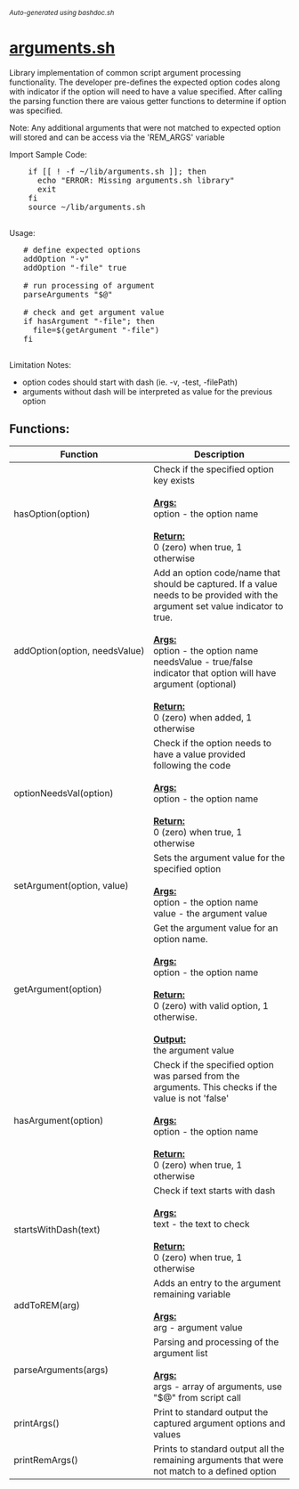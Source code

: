<small><i>Auto-generated using bashdoc.sh</i></small>
# [arguments.sh](../arguments.sh)

Library implementation of common script argument processing functionality. The
developer pre-defines the expected option codes along with indicator if the
option will need to have a value specified. After calling the parsing function
there are vaious getter functions to determine if option was specified.

Note: Any additional arguments that were not matched to expected option will
stored and can be access via the 'REM_ARGS' variable


Import Sample Code:
  <pre>
    if [[ ! -f ~/lib/arguments.sh ]]; then
      echo "ERROR: Missing arguments.sh library"
      exit
    fi
    source ~/lib/arguments.sh
  </pre>
 
Usage:
 <pre>
   # define expected options
   addOption "-v"
   addOption "-file" true

   # run processing of argument
   parseArguments "$@"

   # check and get argument value
   if hasArgument "-file"; then
     file=$(getArgument "-file")
   fi
 </pre>

Limitation Notes:
- option codes should start with dash (ie. -v, -test, -filePath)
- arguments without dash will be interpreted as value for the previous option


## Functions:
| Function | Description |
|----------|-------------|
| hasOption(option) | Check if the specified option key exists    <br><br><u><b>Args:</b></u><br>option - the option name  <br><br><u><b>Return:</b></u><br>0 (zero) when true, 1 otherwise  <br> |
| addOption(option,&nbsp;needsValue) | Add an option code/name that should be captured. If a value needs to be  provided with the argument set value indicator to true.    <br><br><u><b>Args:</b></u><br>option - the option name  <br>needsValue - true/false indicator that option will have argument (optional)  <br><br><u><b>Return:</b></u><br>0 (zero) when added, 1 otherwise  <br> |
| optionNeedsVal(option) | Check if the option needs to have a value provided following the code    <br><br><u><b>Args:</b></u><br>option - the option name  <br><br><u><b>Return:</b></u><br>0 (zero) when true, 1 otherwise  <br> |
| setArgument(option,&nbsp;value) | Sets the argument value for the specified option    <br><br><u><b>Args:</b></u><br>option - the option name  <br>value - the argument value  <br> |
| getArgument(option) | Get the argument value for an option name.    <br><br><u><b>Args:</b></u><br>option - the option name  <br><br><u><b>Return:</b></u><br>0 (zero) with valid option, 1 otherwise.  <br><br><u><b>Output:</b></u><br>the argument value  <br> |
| hasArgument(option) | Check if the specified option was parsed from the arguments.  This checks if the value is not 'false'    <br><br><u><b>Args:</b></u><br>option - the option name  <br><br><u><b>Return:</b></u><br>0 (zero) when true, 1 otherwise  <br> |
| startsWithDash(text) | Check if text starts with dash    <br><br><u><b>Args:</b></u><br>text - the text to check  <br><br><u><b>Return:</b></u><br>0 (zero) when true, 1 otherwise  <br> |
| addToREM(arg) | Adds an entry to the argument remaining variable    <br><br><u><b>Args:</b></u><br>arg - argument value  <br> |
| parseArguments(args) | Parsing and processing of the argument list    <br><br><u><b>Args:</b></u><br>args - array of arguments, use "$@" from script call  <br> |
| printArgs() | Print to standard output the captured argument options and values   |
| printRemArgs() | Prints to standard output all the remaining arguments that were not match to a defined option   |
